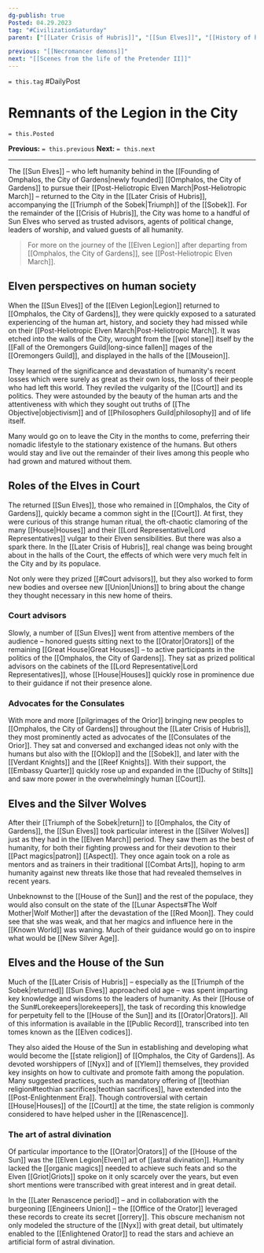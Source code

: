 ```yaml
---
dg-publish: true
Posted: 04.29.2023
tag: "#CivilizationSaturday"
parent: ["[[Later Crisis of Hubris]]", "[[Sun Elves]]", "[[History of human contact with the Orior]]", "[[Races of the Orior in the City]]"]

previous: "[[Necromancer demons]]"
next: "[[Scenes from the life of the Pretender II]]"
---
```

`= this.tag` #DailyPost 
# Remnants of the Legion in the City
`= this.Posted`

**Previous:** `= this.previous`
**Next:** `= this.next`

---

The [[Sun Elves]] – who left humanity behind in the [[Founding of Omphalos, the City of Gardens|newly founded]] [[Omphalos, the City of Gardens]] to pursue their [[Post-Heliotropic Elven March|Post-Heliotropic March]] – returned to the City in the [[Later Crisis of Hubris]], accompanying the [[Triumph of the Sobek|Triumph]] of the [[Sobek]]. For the remainder of the [[Crisis of Hubris]], the City was home to a handful of Sun Elves who served as trusted advisors, agents of political change, leaders of worship, and valued guests of all humanity.

> For more on the journey of the [[Elven Legion]] after departing from [[Omphalos, the City of Gardens]], see [[Post-Heliotropic Elven March]].

## Elven perspectives on human society

When the [[Sun Elves]] of the [[Elven Legion|Legion]] returned to [[Omphalos, the City of Gardens]], they were quickly exposed to a saturated experiencing of the human art, history, and society they had missed while on their [[Post-Heliotropic Elven March|Post-Heliotropic March]]. It was etched into the walls of the City, wrought from the [[wol stone]] itself by the [[Fall of the Oremongers Guild|long-since fallen]] mages of the [[Oremongers Guild]], and displayed in the halls of the [[Mouseion]].

They learned of the significance and devastation of humanity's recent losses which were surely as great as their own loss, the loss of their people who had left this world. They reviled the vulgarity of the [[Court]] and its politics. They were astounded by the beauty of the human arts and the attentiveness with which they sought out truths of [[The Objective|objectivism]] and of [[Philosophers Guild|philosophy]] and of life itself.

Many would go on to leave the City in the months to come, preferring their nomadic lifestyle to the stationary existence of the humans. But others would stay and live out the remainder of their lives among this people who had grown and matured without them.

## Roles of the Elves in Court

The returned [[Sun Elves]], those who remained in [[Omphalos, the City of Gardens]], quickly became a common sight in the [[Court]]. At first, they were curious of this strange human ritual, the oft-chaotic clamoring of the many [[House|Houses]] and their [[Lord Representative|Lord Representatives]] vulgar to their Elven sensibilities. But there was also a spark there. In the [[Later Crisis of Hubris]], real change was being brought about in the halls of the Court, the effects of which were very much felt in the City and by its populace.

Not only were they prized [[#Court advisors]], but they also worked to form new bodies and oversee new [[Union|Unions]] to bring about the change they thought necessary in this new home of theirs.

### Court advisors

Slowly, a number of [[Sun Elves]] went from attentive members of the audience – honored guests sitting next to the [[Orator|Orators]] of the remaining [[Great House|Great Houses]] – to active participants in the politics of the [[Omphalos, the City of Gardens]]. They sat as prized political advisors on the cabinets of the [[Lord Representative|Lord Representatives]], whose [[House|Houses]] quickly rose in prominence due to their guidance if not their presence alone.

### Advocates for the Consulates

With more and more [[pilgrimages of the Orior]] bringing new peoples to [[Omphalos, the City of Gardens]] throughout the [[Later Crisis of Hubris]], they most prominently acted as advocates of the [[Consulates of the Orior]]. They sat and conversed and exchanged ideas not only with the humans but also with the [[Oklop]] and the [[Sobek]], and later with the [[Verdant Knights]] and the [[Reef Knights]]. With their support, the [[Embassy Quarter]] quickly rose up and expanded in the [[Duchy of Stilts]] and saw more power in the overwhelmingly human [[Court]].

## Elves and the Silver Wolves

After their [[Triumph of the Sobek|return]] to [[Omphalos, the City of Gardens]], the [[Sun Elves]] took particular interest in the [[Silver Wolves]] just as they had in the [[Elven March]] period. They saw them as the best of humanity, for both their fighting prowess and for their devotion to their [[Pact magics|patron]] [[Aspect]]. They once again took on a role as mentors and as trainers in their traditional [[Combat Arts]], hoping to arm humanity against new threats like those that had revealed themselves in recent years.

Unbeknownst to the [[House of the Sun]] and the rest of the populace, they would also consult on the state of the [[Lunar Aspects#The Wolf Mother|Wolf Mother]] after the devastation of the [[Red Moon]]. They could see that she was weak, and that her magics and influence here in the [[Known World]] was waning. Much of their guidance would go on to inspire what would be [[New Silver Age]].

## Elves and the House of the Sun


Much of the [[Later Crisis of Hubris]] – especially as the [[Triumph of the Sobek|returned]] [[Sun Elves]] approached old age – was spent imparting key knowledge and wisdoms to the leaders of humanity. As their [[House of the Sun#Lorekeepers|lorekeepers]], the task of recording this knowledge for perpetuity fell to the [[House of the Sun]] and its [[Orator|Orators]]. All of this information is available in the [[Public Record]], transcribed into ten tomes known as the [[Elven codices]].

They also aided the House of the Sun in establishing and developing what would become the [[state religion]] of [[Omphalos, the City of Gardens]]. As devoted worshippers of [[Nyx]] and of [[Ylem]] themselves, they provided key insights on how to cultivate and promote faith among the population. Many suggested practices, such as mandatory offering of [[teothian religion#teothian sacrifices|teothian sacrifices]], have extended into the [[Post-Enlightenment Era]]. Though controversial with certain [[House|Houses]] of the [[Court]] at the time, the state religion is commonly considered to have helped usher in the [[Renascence]].

### The art of astral divination

Of particular importance to the [[Orator|Orators]] of the [[House of the Sun]] was the [[Elven Legion|Elven]] art of [[astral divination]]. Humanity lacked the [[organic magics]] needed to achieve such feats and so the Elven [[Griot|Griots]] spoke on it only scarcely over the years, but even short mentions were transcribed with great interest and in great detail.

In the [[Later Renascence period]] – and in collaboration with the burgeoning [[Engineers Union]] – the [[Office of the Orator]] leveraged these records to create its secret [[orrery]]. This obscure mechanism not only modeled the structure of the [[Nyx]] with great detail, but ultimately enabled to the [[Enlightened Orator]] to read the stars and achieve an artificial form of astral divination.